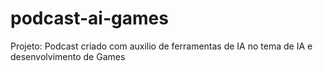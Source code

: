 # podcast-ai-games
Projeto: Podcast criado com auxilio de ferramentas de IA no tema de IA e desenvolvimento de Games
